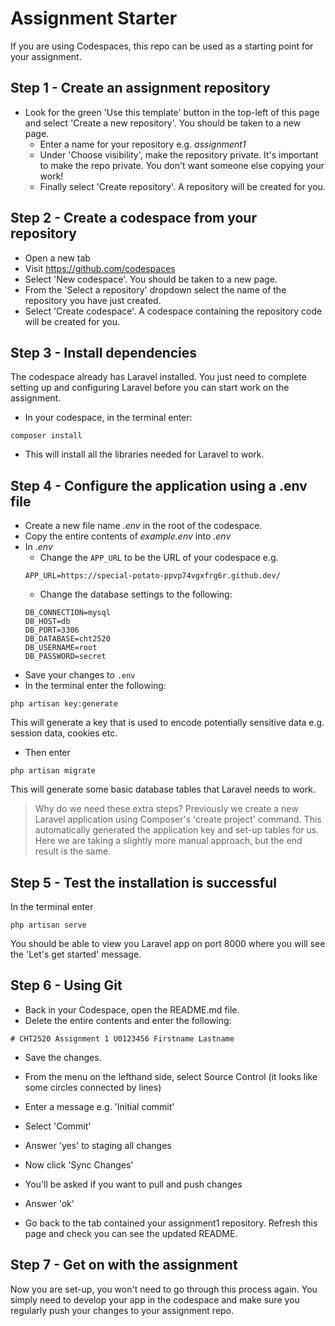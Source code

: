 # Assignment Starter

If you are using Codespaces, this repo can be used as a starting point for your assignment.

## Step 1 - Create an assignment repository

-   Look for the green 'Use this template' button in the top-left of this page and select 'Create a new repository'. You should be taken to a new page.
    -   Enter a name for your repository e.g. _assignment1_
    -   Under 'Choose visibility', make the repository private. It's important to make the repo private. You don't want someone else copying your work!
    -   Finally select 'Create repository'. A repository will be created for you.

## Step 2 - Create a codespace from your repository

-   Open a new tab
-   Visit https://github.com/codespaces
-   Select 'New codespace'. You should be taken to a new page.
-   From the 'Select a repository' dropdown select the name of the repository you have just created.
-   Select 'Create codespace'. A codespace containing the repository code will be created for you.

## Step 3 - Install dependencies

The codespace already has Laravel installed. You just need to complete setting up and configuring Laravel before you can start work on the assignment.

-   In your codespace, in the terminal enter:

```
composer install
```

-   This will install all the libraries needed for Laravel to work.

## Step 4 - Configure the application using a .env file

-   Create a new file name _.env_ in the root of the codespace.
-   Copy the entire contents of _example.env_ into _.env_
-   In _.env_
    -   Change the `APP_URL` to be the URL of your codespace e.g.
    ```
    APP_URL=https://special-potato-ppvp74vgxfrg6r.github.dev/
    ```
    -   Change the database settings to the following:
    ```
    DB_CONNECTION=mysql
    DB_HOST=db
    DB_PORT=3306
    DB_DATABASE=cht2520
    DB_USERNAME=root
    DB_PASSWORD=secret
    ```
-   Save your changes to `.env`
-   In the terminal enter the following:

```
php artisan key:generate
```

This will generate a key that is used to encode potentially sensitive data e.g. session data, cookies etc.

-   Then enter

```
php artisan migrate
```

This will generate some basic database tables that Laravel needs to work.

> Why do we need these extra steps? Previously we create a new Laravel application using Composer's 'create project' command. This automatically generated the application key and set-up tables for us. Here we are taking a slightly more manual approach, but the end result is the same.

## Step 5 - Test the installation is successful

In the terminal enter

```
php artisan serve
```

You should be able to view you Laravel app on port 8000 where you will see the 'Let's get started' message.

## Step 6 - Using Git

-   Back in your Codespace, open the README.md file.
-   Delete the entire contents and enter the following:

```
# CHT2520 Assignment 1 U0123456 Firstname Lastname
```

-   Save the changes.

-   From the menu on the lefthand side, select Source Control (it looks like some circles connected by lines)

-   Enter a message e.g. 'Initial commit'

-   Select 'Commit'
-   Answer 'yes' to staging all changes
-   Now click 'Sync Changes'
-   You'll be asked if you want to pull and push changes
-   Answer 'ok'
-   Go back to the tab contained your assignment1 repository. Refresh this page and check you can see the updated README.

## Step 7 - Get on with the assignment

Now you are set-up, you won't need to go through this process again.
You simply need to develop your app in the codespace and make sure you regularly push your changes to your assignment repo.
